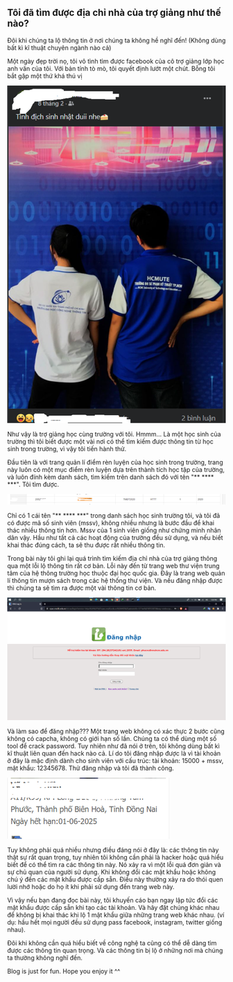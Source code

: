 ## Tôi đã tìm được địa chỉ nhà của trợ giảng như thế nào? 

Đôi khi chúng ta lộ thông tin ở nơi chúng ta không hề nghĩ đến! (Không dùng bất kì kĩ thuật chuyên ngành nào cả)

Một ngày đẹp trời nọ, tôi vô tình tìm được facebook của cô trợ giảng lớp học anh văn của tôi. Với bản tính tò mò, tôi quyết định lướt một chút. Bỗng tôi bắt gặp một thứ khá thú vị

![Hình ảnh từ facebook cá nhân](1.png)

Như vậy là trợ giảng học cùng trường với tôi. Hmmm... Là một học sinh của trường thì tôi biết được một vài nơi có thể tìm kiếm được thông tin từ học sinh trong trường, vì vậy tôi tiến hành thử. 

Đầu tiên là với trang quản lí điểm rèn luyện của học sinh trong trường, trang này luôn có một mục điểm rèn luyện dựa trên thành tích học tập của trường, và luôn đính kèm danh sách, tìm kiếm trên danh sách đó với tên "** **** ***". Tôi tìm được.

![Thông tin mã số sinh viên và lớp lấy được ](2.png)

Chỉ có 1 cái tên "** **** ***" trong danh sách học sinh trường tôi, và tôi đã có được mã số sinh viên (mssv), không nhiều nhưng là bước đầu để khai thác nhiều thông tin hơn. Mssv của 1 sinh viên giống như chứng minh nhân dân vậy. Hầu như tất cả các hoạt động của trường đều sử dụng, và nếu biết khai thác đúng cách, ta sẽ thu được rất nhiều thông tin.

Trong bài này tôi ghi lại quá trình tìm kiếm địa chỉ nhà của trợ giảng thông qua một lỗi lộ thông tin rất cơ bản. Lỗi này đến từ trang web thư viện trung tâm của hệ thông trường học thuộc đại học quốc gia. Đây là trang web quản lí thông tin mượn sách trong các hệ thống thư viện. Và nếu đăng nhập được thì chúng ta sẽ tìm ra được một vài thông tin cơ bản. 

![Trang web thư viện trung tâm](3.png)

Và làm sao để đăng nhập??? Một trang web không có xác thực 2 bước cũng không có capcha, không có giới hạn số lần. Chúng ta có thể dùng một số tool để crack password. Tuy nhiên như đã nói ở trên, tôi không dùng bất kì kĩ thuật liên quan đến hack nào cả. Lí do tôi đăng nhập được là vì tài khoản ở đây là mặc định dành cho sinh viên với cấu trúc: tài khoản: 15000 + mssv, mật khẩu: 12345678. Thử đăng nhập và tôi đã thành công.

![Địa chỉ bị lộ ở trang web](4.png)

Tuy không phải quá nhiều nhưng điều đáng nói ở đây là: các thông tin này thật sự rất quan trọng, tuy nhiên tôi không cần phải là hacker hoặc quá hiểu biết để có thể tìm ra các thông tin này. Nó xảy ra vì một lỗi quá đơn giản và sự chủ quan của người sử dụng. Khi không đổi các mật khẩu hoặc không chú ý đến các mật khẩu được cấp sẵn. Điều này thường xảy ra do thói quen lười nhớ hoặc do họ ít khi phải sử dụng đến trang web này. 

Vì vậy nếu bạn đang đọc bài này, tôi khuyến cáo bạn ngay lập tức đổi các mật khẩu được cấp sẵn khi tạo các tài khoản. Và hãy đặt chúng khác nhau để không bị khai thác khi lộ 1 mật khẩu giữa những trang web khác nhau. (ví dụ: hầu hết mọi người đều sử dụng pass facebook, instagram, twitter giống nhau). 

Đôi khi không cần quá hiểu biết về công nghệ ta cũng có thể dễ dàng tìm được các thông tin quan trọng. Và các thông tin bị lộ ở những nơi mà chúng ta thường không nghĩ đến.

Blog is just for fun. Hope you enjoy it ^^

